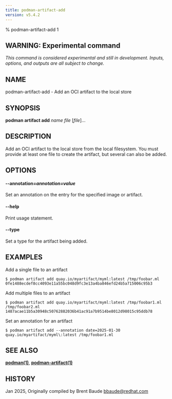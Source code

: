 ```yaml
---
title: podman-artifact-add
version: v5.4.2
---
```


% podman-artifact-add 1

## WARNING: Experimental command
*This command is considered experimental and still in development. Inputs, options, and outputs are all
subject to change.*

## NAME
podman\-artifact\-add - Add an OCI artifact to the local store

## SYNOPSIS
**podman artifact add** *name* *file* [*file*]...

## DESCRIPTION

Add an OCI artifact to the local store from the local filesystem.  You must
provide at least one file to create the artifact, but several can also be
added.


## OPTIONS


[//]: # (BEGIN included file options/annotation.manifest.md)
#### **--annotation**=*annotation=value*

Set an annotation on the entry for the specified image or artifact.

[//]: # (END   included file options/annotation.manifest.md)

#### **--help**

Print usage statement.

#### **--type**

Set a type for the artifact being added.

## EXAMPLES

Add a single file to an artifact

```
$ podman artifact add quay.io/myartifact/myml:latest /tmp/foobar.ml
0fe1488ecdef8cc4093e11a55bc048d9fc3e13a4ba846efd24b5a715006c95b3
```

Add multiple files to an artifact
```
$ podman artifact add quay.io/myartifact/myml:latest /tmp/foobar1.ml /tmp/foobar2.ml
1487acae11b5a30948c50762882036b41ac91a7b9514be8012d98015c95ddb78
```

Set an annotation for an artifact
```
$ podman artifact add --annotation date=2025-01-30 quay.io/myartifact/myml\:latest /tmp/foobar1.ml
```


## SEE ALSO
**[podman(1)](podman.1.md)**, **[podman-artifact(1)](podman-artifact.1.md)**

## HISTORY
Jan 2025, Originally compiled by Brent Baude <bbaude@redhat.com>
